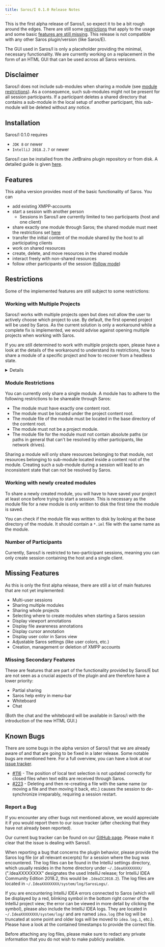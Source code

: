 ```yaml
---
title: Saros/I 0.1.0 Release Notes
---
```


This is the first alpha release of Saros/I, so expect it to be a bit rough around the edges.
There are still some [restrictions](#restrictions) that apply to the usage and some basic [features are still missing](#missing-features).
This release is not compatible with any other Saros plugin/version (like Saros/E).

The GUI used in Saros/I is only a placeholder providing the minimal, necessary functionality.
We are currently working on a replacement in the form of an HTML GUI that can be used across all Saros versions.

## Disclaimer

Saros/I does not include sub-modules when sharing a module (see [module restrictions](#module-restrictions)).
As a consequence, such sub-modules might not be present for all session participants.
If a participant deletes a shared directory that contains a sub-module in the local setup of another participant, this sub-module will be deleted without any notice.

## Installation

Saros/I 0.1.0 requires
 - `JDK 8` or newer
 - `IntelliJ 2018.2.7` or newer

Saros/I can be installed from the JetBrains plugin repository or from disk. A detailed guide is given [here](../documentation/installation-intellij.md).

## Features

This alpha version provides most of the basic functionality of Saros.
You can

- add existing XMPP-accounts
- start a session with another person
  - Sessions in Saros/I are currently limited to two participants (host and one client)
- share exactly one module through Saros; the shared module must meet the restrictions set [here](#module-restrictions)
- transfer the initial content of the module shared by the host to all participating clients
- work on shared resources
- create, delete, and move resources in the shared module
- interact freely with non-shared resources
- follow other participants of the session ([follow mode](../documentation/features.md#follow-mode))

## Restrictions

Some of the implemented features are still subject to some restrictions:

### Working with Multiple Projects

Saros/I works with multiple projects open but does not allow the user to actively choose which project to use. By default, the first opened project will be used by Saros.
As the current solution is only a workaround while a complete fix is implemented, we would advise against opening multiple projects when working with Saros.

If you are still determined to work with multiple projects open, please have a look at the details of the workaround to understand its restrictions, how to share a module of a specific project and how to recover from a headless state.

<details>

With the current workaround introduced in [PR #417](https://github.com/saros-project/saros/pull/417), Saros/I always holds a reference to a specific IntelliJ project.
Only modules of this project can be shared.

The held project is determined on runtime as follows:
- Initially, the first opened IntelliJ project is used.
- Whenever a new project is opened, Saros checks if the held project object is still valid (if the project represented by the object is still open).
If the object is no longer valid, it will be replaced with the newly opened project.
As a result, you can now only share modules of the newly opened project.

If you only have one project open at a time or always open the project you want to share modules of first, this restriction should not be a noticeable.

If you want to change the shareable project, you will have to close the currently shareable project and then open the project you want to share modules of.
If you have a hard time figuring out which project is currently selected as shareable, you can resort to closing all open projects before opening the project to share.

The functionality described above still leaves the possibility of entering a headless state:
If you close the currently shareable project and then don't open a new project, Saros is left in a headless state where it does not have a valid reference to a project.
Trying to start a session in this state will lead to exceptions. This headless state can be resolved by opening a new project.

</details>

### Module Restrictions

You can currently only share a single module. A module has to adhere to the following restrictions to be shareable through Saros:

- The module must have exactly one content root.
- The module must be located under the project content root.
- The module file of the module must be located in the base directory of the content root.
- The module must not be a project module.
- The module file for the module must not contain absolute paths (or paths in general that can't be resolved by other participants, like network drives).

Sharing a module will only share resources belonging to that module, not resources belonging to sub-module located inside a content root of the module.
Creating such a sub-module during a session will lead to an inconsistent state that can not be resolved by Saros.

### Working with newly created modules

To share a newly created module, you will have to have saved your project at least once before trying to start a session.
This is necessary as the module file for a new module is only written to disk the first time the module is saved.

You can check if the module file was written to disk by looking at the base directory of the module. It should contain a `*.iml` file with the same name as the module.

### Number of Participants

Currently, Saros/I is restricted to two-participant sessions, meaning you can only create session containing the host and a single client.


## Missing Features

As this is only the first alpha release, there are still a lot of main features that are not yet implemented:

- Multi-user sessions
- Sharing multiple modules
- Sharing whole projects
- Selecting where to create modules when starting a Saros session
- Display viewport annotations
- Display file awareness annotations
- Display cursor annotation
- Display user color in Saros view
- Adjustable Saros settings (like user colors, etc.)
- Creation, management or deletion of XMPP accounts

### Missing Secondary Features

These are features that are part of the functionality provided by Saros/E but are not seen as a crucial aspects of the plugin and are therefore have a lower priority:

- Partial sharing
- Saros help entry in menu-bar
- Whiteboard
- Chat

(Both the chat and the whiteboard will be available in Saros/i with the introduction of the new HTML GUI.)

## Known Bugs

There are some bugs in the alpha version of Saros/I that we are already aware of and that are going to be fixed in a later release. Some notable bugs are mentioned here. For a full overview, you can have a look at our [issue tracker](https://github.com/saros-project/saros/issues?q=is%3Aissue+label%3A%22Area%3A+IntelliJ%22+label%3A%22Type%3A+Bug%22+is%3Aopen).

- [#116](https://github.com/saros-project/saros/issues/116) - The position of local text selection is not updated correctly for closed files when text edits are received through Saros.
- [#223](https://github.com/saros-project/saros/issues/223) - Deleting and then re-creating a file with the same name (or moving a file and then moving it back, etc.) causes the session to de-synchronize irreparably, requiring a session restart.


### Report a Bug

If you encounter any other bugs not mentioned above, we would appreciate it if you would report them to our issue tracker (after checking that they have not already been reported).

Our current bug tracker can be found on our [GitHub page](https://github.com/saros-project/saros/issues).
Please make it clear that the issue is dealing with Saros/I.

When reporting a bug that concerns the plugin behavior, please provide the Saros log file (or all relevant excerpts) for a session where the bug was encountered.
The log files can be found in the IntelliJ settings directory, which usually resides in the home directory under `~/.IdeaXXXXXXXX/` (".IdeaXXXXXXXX" designates the used IntelliJ release; for IntelliJ IDEA Community Edition 2018.2, this would be `.IdeaIC2018.2`).
The log files are located in `~/.IdeaXXXXXXXX/system/log/SarosLogs/`.

If you are encountering IntelliJ IDEA errors connected to Saros (which will be displayed by a red, blinking symbol in the bottom right corner of the IntelliJ project view; the error can be viewed in more detail by clicking the symbol), please also include the IntelliJ IDEA logs.
They are located in `~/.IdeaXXXXXXXX/system/log/` and are named `idea.log` (the log will be truncated at some point and older logs will be moved to `idea.log.1`, etc.).
Please have a look at the contained timestamps to provide the correct file.

Before attaching any log files, please make sure to redact any private information that you do not wish to make publicly available.

